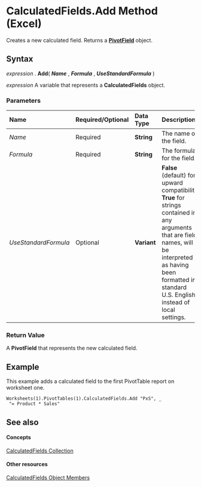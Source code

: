 
# CalculatedFields.Add Method (Excel)

Creates a new calculated field. Returns a  **[PivotField](52784960-e2da-b43a-1e37-2d4dae61c6d8.md)** object.


## Syntax

 _expression_ . **Add**( **_Name_** , **_Formula_** , **_UseStandardFormula_** )

 _expression_ A variable that represents a **CalculatedFields** object.


### Parameters



|**Name**|**Required/Optional**|**Data Type**|**Description**|
|:-----|:-----|:-----|:-----|
| _Name_|Required| **String**|The name of the field.|
| _Formula_|Required| **String**|The formula for the field.|
| _UseStandardFormula_|Optional| **Variant**| **False** (default) for upward compatibility. **True** for strings contained in any arguments that are field names, will be interpreted as having been formatted in standard U.S. English instead of local settings.|

### Return Value

A  **PivotField** that represents the new calculated field.


## Example

This example adds a calculated field to the first PivotTable report on worksheet one.


```
Worksheets(1).PivotTables(1).CalculatedFields.Add "PxS", _ 
 "= Product * Sales"
```


## See also


#### Concepts


[CalculatedFields Collection](6db4c889-f097-9a66-abc6-28f7f54f0478.md)
#### Other resources


[CalculatedFields Object Members](be259ce8-1296-9e56-fa9f-d180a47cf520.md)
